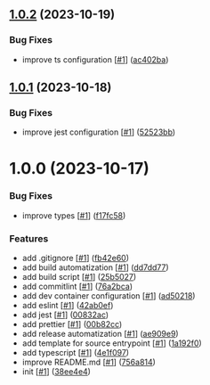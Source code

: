 ## [1.0.2](https://github.com/d3p1/base-ts-template/compare/v1.0.1...v1.0.2) (2023-10-19)


### Bug Fixes

* improve ts configuration [[#1](https://github.com/d3p1/base-ts-template/issues/1)] ([ac402ba](https://github.com/d3p1/base-ts-template/commit/ac402baf53c608b9cd3f7d6c62017ff9a6915a55))

## [1.0.1](https://github.com/d3p1/base-ts-template/compare/v1.0.0...v1.0.1) (2023-10-18)


### Bug Fixes

* improve jest configuration [[#1](https://github.com/d3p1/base-ts-template/issues/1)] ([52523bb](https://github.com/d3p1/base-ts-template/commit/52523bbaf1e1f103662a1ff0bf7fa84d4bb55545))

# 1.0.0 (2023-10-17)


### Bug Fixes

* improve types [[#1](https://github.com/d3p1/base-ts-template/issues/1)] ([f17fc58](https://github.com/d3p1/base-ts-template/commit/f17fc58d063ab9bab63f2f4a349baf830881976c))


### Features

* add .gitignore [[#1](https://github.com/d3p1/base-ts-template/issues/1)] ([fb42e60](https://github.com/d3p1/base-ts-template/commit/fb42e60a788070a1f4903f6846999e70dc56abc0))
* add build automatization [[#1](https://github.com/d3p1/base-ts-template/issues/1)] ([dd7dd77](https://github.com/d3p1/base-ts-template/commit/dd7dd775eb366eb31d8a6ff58afdcf5ddf57d72e))
* add build script [[#1](https://github.com/d3p1/base-ts-template/issues/1)] ([25b5027](https://github.com/d3p1/base-ts-template/commit/25b502778f00b87a58fde27b6528100060bf3eea))
* add commitlint [[#1](https://github.com/d3p1/base-ts-template/issues/1)] ([76a2bca](https://github.com/d3p1/base-ts-template/commit/76a2bca01193b4538ed70467a89a9c228125cae6))
* add dev container configuration [[#1](https://github.com/d3p1/base-ts-template/issues/1)] ([ad50218](https://github.com/d3p1/base-ts-template/commit/ad50218ee98d3b693d9a48ce5bb9d6c9a3c7217d))
* add eslint [[#1](https://github.com/d3p1/base-ts-template/issues/1)] ([42ab0ef](https://github.com/d3p1/base-ts-template/commit/42ab0eff5dab0c5013636e313cea5892798032d0))
* add jest [[#1](https://github.com/d3p1/base-ts-template/issues/1)] ([00832ac](https://github.com/d3p1/base-ts-template/commit/00832aca12170fdf18e2c551dc6d5d4b25b0b421))
* add prettier [[#1](https://github.com/d3p1/base-ts-template/issues/1)] ([00b82cc](https://github.com/d3p1/base-ts-template/commit/00b82cca82d9a9321d8a7c8850adf7bcf93a47fb))
* add release automatization [[#1](https://github.com/d3p1/base-ts-template/issues/1)] ([ae909e9](https://github.com/d3p1/base-ts-template/commit/ae909e95ccb07f29413a791fad341c94f129c04a))
* add template for source entrypoint [[#1](https://github.com/d3p1/base-ts-template/issues/1)] ([1a192f0](https://github.com/d3p1/base-ts-template/commit/1a192f0bc8ebf5b1882767efdfa8dbe2fd5870c4))
* add typescript [[#1](https://github.com/d3p1/base-ts-template/issues/1)] ([4e1f097](https://github.com/d3p1/base-ts-template/commit/4e1f097722a5c5655f5036080562e9b36a20db5a))
* improve README.md [[#1](https://github.com/d3p1/base-ts-template/issues/1)] ([756a814](https://github.com/d3p1/base-ts-template/commit/756a814c4bd7c90050fdef823122cf7346689a8b))
* init [[#1](https://github.com/d3p1/base-ts-template/issues/1)] ([38ee4e4](https://github.com/d3p1/base-ts-template/commit/38ee4e4e9b1d17dfbc4f454736793b9b251a83bd))
